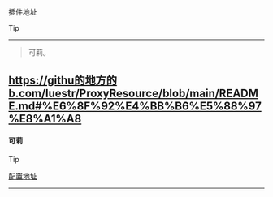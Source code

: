 插件地址

> [!TIP]
------
> 可莉。
> 
https://githu的地方的b.com/luestr/ProxyResource/blob/main/README.md#%E6%8F%92%E4%BB%B6%E5%88%97%E8%A1%A8
------
> 

> > 
> 
#### 可莉

> [!TIP]
> [配置地址](https://github.com/luestr/ProxyResource/blob/main/README.md#%E6%8F%92%E4%BB%B6%E5%88%97%E8%A1%A8)
------

